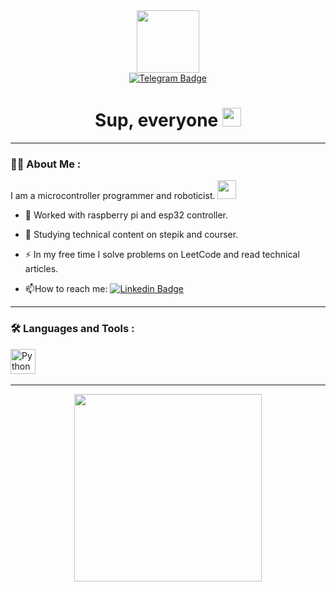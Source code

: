 <div id="header" align="center">
  <img src="https://media.giphy.com/media/lyqTO244WjFE1JlXts/giphy.gif" width="100"/>
</div>


<div id="badges" align="center">
  <a href="https://t.me/nasturg">
    <img src="https://img.shields.io/badge/telegram-blue?style=for-the-badge&logo=telegram&logoColor=white" alt="Telegram Badge"/>
  </a>
</div>

<h1 align="center">
  Sup, everyone
  <img src="https://media.giphy.com/media/hvRJCLFzcasrR4ia7z/giphy.gif" width="30px"/>
</h1>

---

### :woman_technologist: About Me :

I am a microcontroller programmer and roboticist. <img src="https://media.giphy.com/media/WUlplcMpOCEmTGBtBW/giphy.gif" width="30">

- :telescope: Worked with raspberry pi and esp32 controller.

- :seedling: Studying technical content on stepik and courser.

- :zap: In my free time I solve problems on LeetСode and read technical articles.

- :mailbox:How to reach me: [![Linkedin Badge](https://img.shields.io/badge/-Nasturg-blue?style=flat&logo=Telegram&logoColor=white)]([your-linkedin-url](https://t.me/nasturg))

---

### :hammer_and_wrench: Languages and Tools :

<div>
  <img src="https://www.python.org/static/favicon.ico" title="Python" alt="Python" width="40" height="40"/>&nbsp;
</div>


---

<div align="center">
  <img src="https://media.giphy.com/media/h408T6Y5GfmXBKW62l/giphy.gif" width="300"/>
</div>


<!--
**Nasturg/Nasturg** is a ✨ _special_ ✨ repository because its `README.md` (this file) appears on your GitHub profile.

Here are some ideas to get you started:

- 🔭 I’m currently working on ...
- 🌱 I’m currently learning ...
- 👯 I’m looking to collaborate on ...
- 🤔 I’m looking for help with ...
- 💬 Ask me about ...
- 📫 How to reach me: ...
- 😄 Pronouns: ...
- ⚡ Fun fact: ...
-->
